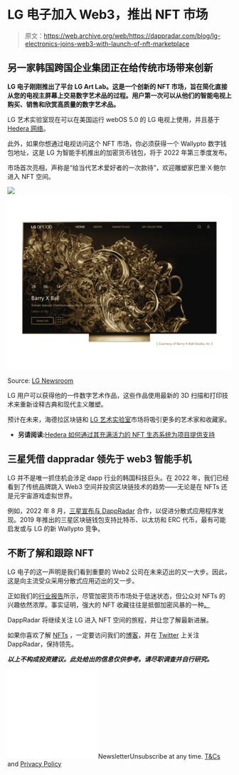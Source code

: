 # LG 电子加入 Web3，推出 NFT 市场

> 原文：<https://web.archive.org/web/https://dappradar.com/blog/lg-electronics-joins-web3-with-launch-of-nft-marketplace>

## 另一家韩国跨国企业集团正在给传统市场带来创新

**LG 电子刚刚推出了平台 LG Art Lab。这是一个创新的 NFT 市场，旨在简化直接从您的电视主屏幕上交易数字艺术品的过程。用户第一次可以从他们的智能电视上购买、销售和欣赏高质量的数字艺术品。**

LG 艺术实验室现在可以在美国运行 webOS 5.0 的 LG 电视上使用，并且基于 [Hedera 网络](https://web.archive.org/web/20221208083833/https://dappradar.com/nft/protocol/hedera)。

此外，如果你想通过电视访问这个 NFT 市场，你必须获得一个 Wallypto 数字钱包地址，这是 LG 为智能手机推出的加密货币钱包，将于 2022 年第三季度发布。

市场首次亮相，声称是“给当代艺术爱好者的一次款待”，欢迎雕塑家巴里·X·鲍尔进入 NFT 空间。

![](img/7d47ed4447e8f45bd0c166bcbda5b23a.png)![LG Art Lab NFT Marketplace](img/e5526b952885ea3a651b0f934d765998.png)

Source: [LG Newsroom](https://web.archive.org/web/20221208083833/https://www.lgnewsroom.com/2022/09/lg-tvs-turn-living-room-into-digital-art-gallery-with-new-nft-platform/)

LG 用户可以获得他的一件数字艺术作品，这些作品使用最新的 3D 扫描和打印技术来重新诠释古典和现代主义雕塑。

预计在未来，海德拉区块链和 [LG 艺术实验室](https://web.archive.org/web/20221208083833/https://www.lgartlab.com/)市场将吸引更多的艺术家和收藏家。

*   **另请阅读:**[Hedera 如何通过其充满活力的 NFT 生态系统为项目提供支持](https://web.archive.org/web/20221208083833/https://dappradar.com/blog/how-can-hedera-empower-projects-with-its-vibrant-nft-ecosystem)

## 三星凭借 dappradar 领先于 web3 智能手机

LG 并不是唯一抓住机会涉足 dapp 行业的韩国科技巨头。在 2022 年，我们已经看到了传统品牌跳入 Web3 空间并投资区块链技术的趋势——无论是在 NFTs 还是元宇宙游戏虚拟世界。

例如，2022 年 8 月，[三星宣布与 DappRadar](https://web.archive.org/web/20221208083833/https://dappradar.com/blog/how-dappradars-partnership-with-samsung-blockchain-wallet-is-powering-the-next-generation-of-web3-smartphone-users) 合作，以促进分散式应用程序发现。2019 年推出的三星区块链钱包支持比特币、以太坊和 ERC 代币，最有可能启发或与 LG 的新 Wallypto 竞争。

## 不断了解和跟踪 NFT

LG 电子的这一声明是我们看到重要的 Web2 公司在未来迈出的又一大步。因此，这是向主流受众采用分散式应用迈出的又一步。

正如我们的[行业报告](https://web.archive.org/web/20221208083833/https://dappradar.com/reports)所示，尽管加密货币市场处于低迷状态，但公众对 NFTs 的兴趣依然浓厚。事实证明，强大的 NFT 收藏往往是抵御加密风暴的一种[。](https://web.archive.org/web/20221208083833/https://dappradar.com/blog/strong-nft-collections-provide-hedge-among-crypto-turmoil)

DappRadar 将继续关注 LG 进入 NFT 空间的旅程，并让您了解最新进展。

如果你喜欢了解 [NFTs](https://web.archive.org/web/20221208083833/https://dappradar.com/nft/protocol/hedera) ，一定要访问我们的[博客](https://web.archive.org/web/20221208083833/https://dappradar.com/blog/)，并在 [Twitter](https://web.archive.org/web/20221208083833/https://twitter.com/DappRadar) 上关注 DappRadar，保持领先。

***以上不构成投资建议。此处给出的信息仅供参考。请尽职调查并自行研究。***

![](img/6d5a4a2d609c56e1a5771717e54ba759.png) NewsletterUnsubscribe at any time. [T&Cs](https://web.archive.org/web/20221208083833/https://dappradar.com/terms) and [Privacy Policy](https://web.archive.org/web/20221208083833/https://dappradar.com/privacy-policy)